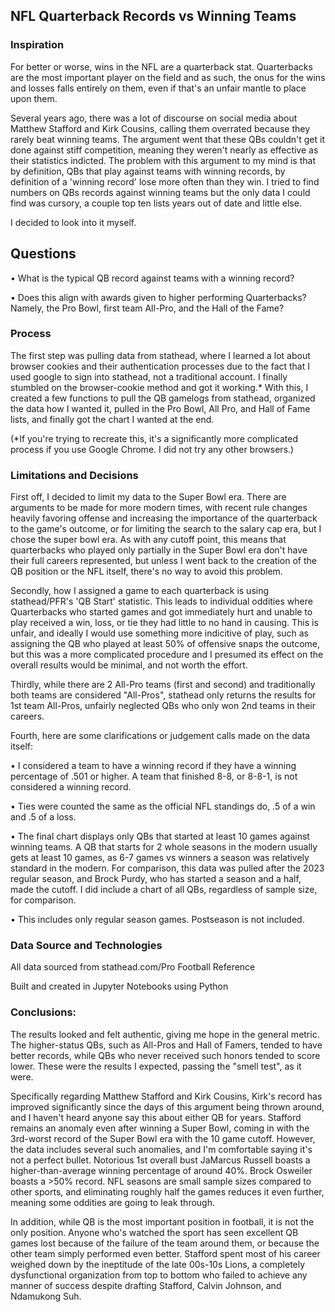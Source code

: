 ## NFL Quarterback Records vs Winning Teams

### Inspiration

For better or worse, wins in the NFL are a quarterback stat. Quarterbacks are the most important player on the field and as such, the onus for the wins and losses falls entirely on them, even if that's an unfair mantle to place upon them.

Several years ago, there was a lot of discourse on social media about Matthew Stafford and Kirk Cousins, calling them overrated because they rarely beat winning teams. The argument went that these QBs couldn't get it done against stiff competition, meaning they weren't nearly as effective as their statistics indicted. The problem with this argument to my mind is that by definition, QBs that play against teams with winning records, by definition of a 'winning record' lose more often than they win. I tried to find numbers on QBs records against winning teams but the only data I could find was cursory, a couple top ten lists years out of date and little else.

I decided to look into it myself.

## Questions

•	What is the typical QB record against teams with a winning record?

•	Does this align with awards given to higher performing Quarterbacks? Namely, the Pro Bowl, first team All-Pro, and the Hall of the Fame?

### Process

The first step was pulling data from stathead, where I learned a lot about browser cookies and their authentication processes due to the fact that I used google to sign into stathead, not a traditional account. I finally stumbled on the browser-cookie method and got it working.* With this, I created a few functions to pull the QB gamelogs from stathead, organized the data how I wanted it, pulled in the Pro Bowl, All Pro, and Hall of Fame lists, and finally got the chart I wanted at the end.

(*If you're trying to recreate this, it's a significantly more complicated process if you use Google Chrome. I did not try any other browsers.)

### Limitations and Decisions

First off, I decided to limit my data to the Super Bowl era. There are arguments to be made for more modern times, with recent rule changes heavily favoring offense and increasing the importance of the quarterback to the game's outcome, or for limiting the search to the salary cap era, but I chose the super bowl era. As with any cutoff point, this means that quarterbacks who played only partially in the Super Bowl era don't have their full careers represented, but unless I went back to the creation of the QB position or the NFL itself, there's no way to avoid this problem.

Secondly, how I assigned a game to each quarterback is using stathead/PFR's 'QB Start' statistic. This leads to individual oddities where Quarterbacks who started games and got immediately hurt and unable to play received a win, loss, or tie they had little to no hand in causing. This is unfair, and ideally I would use something more indicitive of play, such as assigning the QB who played at least 50% of offensive snaps the outcome, but this was a more complicated procedure and I presumed its effect on the overall results would be minimal, and not worth the effort.

Thirdly, while there are 2 All-Pro teams (first and second) and traditionally both teams are considered "All-Pros", stathead only returns the results for 1st team All-Pros, unfairly neglected QBs who only won 2nd teams in their careers. 

Fourth, here are some clarifications or judgement calls made on the data itself:

  • I considered a team to have a winning record if they have a winning percentage of .501 or higher. A team that finished 8-8, or 8-8-1, is not considered a winning record.

  • Ties were counted the same as the official NFL standings do, .5 of a win and .5 of a loss. 
  
  • The final chart displays only QBs that started at least 10 games against winning teams. A QB that starts for 2 whole seasons in the modern usually gets at least 10 games, as 6-7 games vs winners a season was relatively standard in the modern. For comparison, this data was pulled after the 2023 regular season, and Brock Purdy, who has started a season and a half, made the cutoff. I did include a chart of all QBs, regardless of sample size, for comparison.
 
 • This includes only regular season games. Postseason is not included.

### Data Source and Technologies

All data sourced from stathead.com/Pro Football Reference

Built and created in Jupyter Notebooks using Python

### Conclusions:

The results looked and felt authentic, giving me hope in the general metric. The higher-status QBs, such as All-Pros and Hall of Famers, tended to have better records, while QBs who never received such honors tended to score lower. These were the results I expected, passing the "smell test", as it were.

Specifically regarding Matthew Stafford and Kirk Cousins, Kirk's record has improved significantly since the days of this argument being thrown around, and I haven't heard anyone say this about either QB for years. Stafford remains an anomaly even after winning a Super Bowl, coming in with the 3rd-worst record of the Super Bowl era with the 10 game cutoff. However, the data includes several such anomalies, and I'm comfortable saying it's not a perfect bullet. Notorious 1st overall bust JaMarcus Russell boasts a higher-than-average winning percentage of around 40%. Brock Osweiler boasts a >50% record. NFL seasons are small sample sizes compared to other sports, and eliminating roughly half the games reduces it even further, meaning some oddities are going to leak through.

In addition, while QB is the most important position in football, it is not the only position. Anyone who's watched the sport has seen excellent QB games lost because of the failure of the team around them, or because the other team simply performed even better. Stafford spent most of his career weighed down by the ineptitude of the late 00s-10s Lions, a completely dysfunctional organization from top to bottom who failed to achieve any manner of success despite drafting Stafford, Calvin Johnson, and Ndamukong Suh.
